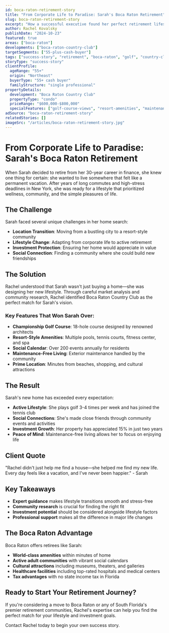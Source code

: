 ```yaml
---
id: boca-raton-retirement-story
title: "From Corporate Life to Paradise: Sarah's Boca Raton Retirement"
slug: boca-raton-retirement-story
excerpt: "How a successful executive found her perfect retirement lifestyle in Boca Raton, complete with golf, tennis, and a vibrant social community."
author: Rachel Kovalsky
publishDate: "2024-10-23"
featured: true
areas: ["boca-raton"]
developments: ["boca-raton-country-club"]
targetSegments: ["55-plus-cash-buyer"]
tags: ["success-story", "retirement", "boca-raton", "golf", "country-club"]
storyType: "success-story"
clientProfile:
  ageRange: "55+"
  origin: "Northeast"
  buyerType: "55+ cash buyer"
  familyStructure: "single professional"
propertyDetails:
  development: "Boca Raton Country Club"
  propertyType: "condo"
  priceRange: "$600,000-$800,000"
  specialFeatures: ["golf-course-views", "resort-amenities", "maintenance-free"]
adSource: "boca-raton-retirement-story"
relatedStories: []
imageSrc: "/articles/boca-raton-retirement-story.jpg"
---
```


# From Corporate Life to Paradise: Sarah's Boca Raton Retirement

When Sarah decided to retire from her 30-year career in finance, she knew one thing for certain: she wanted to live somewhere that felt like a permanent vacation. After years of long commutes and high-stress deadlines in New York, she was ready for a lifestyle that prioritized wellness, community, and the simple pleasures of life.

## The Challenge

Sarah faced several unique challenges in her home search:

- **Location Transition**: Moving from a bustling city to a resort-style community
- **Lifestyle Change**: Adapting from corporate life to active retirement
- **Investment Protection**: Ensuring her home would appreciate in value
- **Social Connection**: Finding a community where she could build new friendships

## The Solution

Rachel understood that Sarah wasn't just buying a home—she was designing her new lifestyle. Through careful market analysis and community research, Rachel identified Boca Raton Country Club as the perfect match for Sarah's vision.

### Key Features That Won Sarah Over:

- **Championship Golf Course**: 18-hole course designed by renowned architects
- **Resort-Style Amenities**: Multiple pools, tennis courts, fitness center, and spa
- **Social Calendar**: Over 200 events annually for residents
- **Maintenance-Free Living**: Exterior maintenance handled by the community
- **Prime Location**: Minutes from beaches, shopping, and cultural attractions

## The Result

Sarah's new home has exceeded every expectation:

- **Active Lifestyle**: She plays golf 3-4 times per week and has joined the tennis club
- **Social Connections**: She's made close friends through community events and activities
- **Investment Growth**: Her property has appreciated 15% in just two years
- **Peace of Mind**: Maintenance-free living allows her to focus on enjoying life

## Client Quote

"Rachel didn't just help me find a house—she helped me find my new life. Every day feels like a vacation, and I've never been happier." - Sarah

## Key Takeaways

- **Expert guidance** makes lifestyle transitions smooth and stress-free
- **Community research** is crucial for finding the right fit
- **Investment potential** should be considered alongside lifestyle factors
- **Professional support** makes all the difference in major life changes

## The Boca Raton Advantage

Boca Raton offers retirees like Sarah:

- **World-class amenities** within minutes of home
- **Active adult communities** with vibrant social calendars
- **Cultural attractions** including museums, theaters, and galleries
- **Healthcare facilities** including top-rated hospitals and medical centers
- **Tax advantages** with no state income tax in Florida

## Ready to Start Your Retirement Journey?

If you're considering a move to Boca Raton or any of South Florida's premier retirement communities, Rachel's expertise can help you find the perfect match for your lifestyle and investment goals.

Contact Rachel today to begin your own success story.
